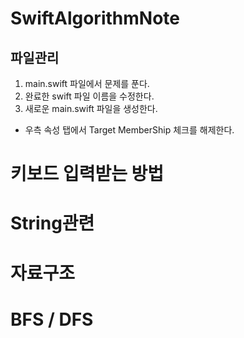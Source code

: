# SwiftAlgorithmNote

## 파일관리 

1. main.swift 파일에서 문제를 푼다.
2. 완료한 swift 파일 이름을 수정한다.
3. 새로운 main.swift 파일을 생성한다. 

- 우측 속성 탭에서 Target MemberShip 체크를 해제한다.

# 키보드 입력받는 방법 



# String관련 

# 자료구조

# BFS / DFS 


